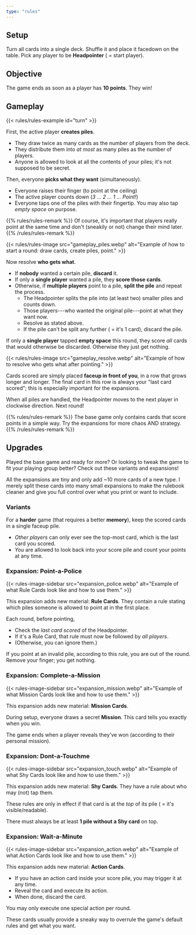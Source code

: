 ```yaml
---
type: "rules"
---
```


## Setup

Turn all cards into a single deck. Shuffle it and place it facedown on the table. Pick any player to be **Headpointer** ( = start player).


## Objective

The game ends as soon as a player has **10 points**. They win!


## Gameplay

{{< rules/rules-example id="turn" >}}

First, the active player **creates piles**.

* They draw twice as many cards as the number of players from the deck. 
* They distribute them into _at most_ as many piles as the number of players.
* Anyone is allowed to look at all the contents of your piles; it's not supposed to be secret.

Then, everyone **picks what they want** (simultaneously).

* Everyone raises their finger (to point at the ceiling)
* The active player counts down (_3 ... 2 ... 1 ... Point!_)
* Everyone taps one of the piles with their fingertip. You may also tap _empty space_ on purpose.

{{% rules/rules-remark %}}
Of course, it's important that players really point at the same time and don't (sneakily or not) change their mind later.
{{% /rules/rules-remark %}}

{{< rules/rules-image src="gameplay_piles.webp" alt="Example of how to start a round: draw cards, create piles, point." >}}

Now resolve **who gets what**.

* If **nobody** wanted a certain pile, **discard** it.
* If only a **single player** wanted a pile, they **score those cards**.
* Otherwise, if **multiple players** point to a pile, **split the pile** and repeat the process.
  * The Headpointer splits the pile into (at least two) smaller piles and counts down.
  * Those players---who wanted the original pile---point at what they want now.
  * Resolve as stated above.
  * If the pile can't be split any further ( = it's 1 card), discard the pile.

If only a **single player** tapped **empty space** this round, they score _all_ cards that would otherwise be discarded. Otherwise they just get nothing.

{{< rules/rules-image src="gameplay_resolve.webp" alt="Example of how to resolve who gets what after pointing." >}}

Cards scored are simply placed **faceup in front of you**, in a row that grows longer and longer. The final card in this row is always your "last card scored"; this is especially important for the expansions.

When all piles are handled, the Headpointer moves to the next player in clockwise direction. Next round!

{{% rules/rules-remark %}}
The base game only contains cards that score points in a simple way. Try the expansions for more chaos AND strategy.
{{% /rules/rules-remark %}}


## Upgrades

Played the base game and ready for more? Or looking to tweak the game to fit your playing group better? Check out these variants and expansions!

All the expansions are tiny and only add ~10 more cards of a new type. I merely split these cards into many small expansions to make the rulebook cleaner and give you full control over what you print or want to include.

### Variants

For a **harder** game (that requires a better **memory**), keep the scored cards in a single faceup pile. 

* _Other players_ can only ever see the top-most card, which is the last card you scored.
* _You_ are allowed to look back into your score pile and count your points at any time.


### Expansion: Point-a-Police

{{<  rules-image-sidebar src="expansion_police.webp" alt="Example of what Rule Cards look like and how to use them." >}}

This expansion adds new material: **Rule Cards**. They contain a rule stating which piles someone is allowed to point at in the first place.

Each round, before pointing, 

* Check the _last card scored_ of the Headpointer. 
* If it's a Rule Card, that rule must now be followed by _all players_. 
* (Otherwise, you can ignore them.)

If you point at an invalid pile, according to this rule, you are out of the round. Remove your finger; you get nothing.



### Expansion: Complete-a-Mission

{{<  rules-image-sidebar src="expansion_mission.webp" alt="Example of what Mission Cards look like and how to use them." >}}

This expansion adds new material: **Mission Cards**.

During setup, everyone draws a secret **Mission**. This card tells you exactly when you win.

The game ends when a player reveals they've won (according to their personal mission).



### Expansion: Dont-a-Touchme

{{<  rules-image-sidebar src="expansion_touch.webp" alt="Example of what Shy Cards look like and how to use them." >}}

This expansion adds new material: **Shy Cards**. They have a rule about who may (not) tap them.

These rules are only in effect if that card is at the _top_ of its pile ( = it's visible/readable).

There must always be at least **1 pile without a Shy card** on top.



### Expansion: Wait-a-Minute

{{<  rules-image-sidebar src="expansion_action.webp" alt="Example of what Action Cards look like and how to use them." >}}

This expansion adds new material: **Action Cards**.

* If you have an action card inside your score pile, you may trigger it at any time. 
* Reveal the card and execute its action.
* When done, discard the card.

You may only execute one special action per round.

These cards usually provide a sneaky way to overrule the game's default rules and get what you want.




